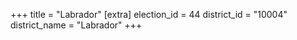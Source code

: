 +++
title = "Labrador"
[extra]
election_id = 44
district_id = "10004"
district_name = "Labrador"
+++
